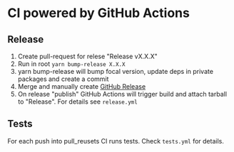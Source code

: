 # CI powered by GitHub Actions

## Release

1. Create pull-request for relese "Release vX.X.X"
2. Run in root `yarn bump-release X.X.X`
3. yarn bump-release will bump focal version, update deps in private packages and create a commit
4. Merge and manually create [GitHub Release](https://github.com/grammarly/focal/releases)
5. On release "publish" GitHub Actions will trigger build and attach tarball to "Release". For details see `release.yml`

## Tests

For each push into pull_reusets CI runs tests. Check `tests.yml` for details.
